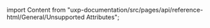 
import Content from "uxp-documentation/src/pages/api/reference-html/General/Unsupported Attributes";

<Content query="product=xd"/>
